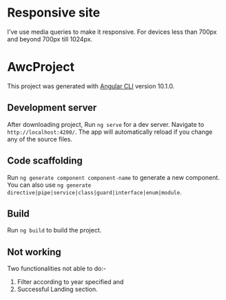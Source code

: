 # Responsive site

I've use media queries to make it responsive. For devices less than 700px and beyond 700px till 1024px.

# AwcProject

This project was generated with [Angular CLI](https://github.com/angular/angular-cli) version 10.1.0.

## Development server

After downloading project, Run `ng serve` for a dev server. Navigate to `http://localhost:4200/`. The app will automatically reload if you change any of the source files.

## Code scaffolding

Run `ng generate component component-name` to generate a new component. You can also use `ng generate directive|pipe|service|class|guard|interface|enum|module`.

## Build

Run `ng build` to build the project.

## Not working

Two functionalities not able to do:- 
1) Filter according to year specified and
2) Successful Landing section.
